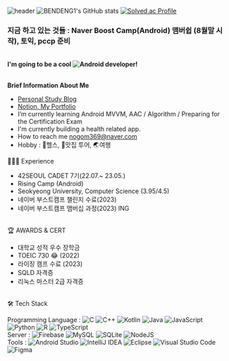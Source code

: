 ![header](https://capsule-render.vercel.app/api?type=Rounded&color=008000&height=200&section=header&text=Muscle💪%20Roh&fontSize=90&fontColor=FFFFFF)
![BENDENG1's GitHub stats](https://github-readme-stats.vercel.app/api?username=BENDENG1&show_icons=true&theme=merko) 
[![Solved.ac Profile](http://mazassumnida.wtf/api/v2/generate_badge?boj=nogom369)](https://solved.ac/nogom369/)<br>

<h3>지금 하고 있는 것들 : Naver Boost Camp(Android) 맴버쉽 (8월말 시작), 토익, pccp 준비</h3>


<br><b>I'm going to be a cool ![Android](https://img.shields.io/badge/Android-3DDC84?style=for-the-badge&logo=android&logoColor=white) developer!</b>


<br><b>Brief Information About Me</b><br>
- [Personal Study Blog](https://bendeng-life.tistory.com/)<br>
- [Notion, My Portfolio](https://woolen-pulsar-a1e.notion.site/73808941fa754dda94af80286eeb0cec?pvs=4)<br>
- I’m currently learning Android MVVM, AAC / Algorithm / Preparing for the Certification Exam <br>
- I'm currently building a health related app. <br>
- How to reach me <a href="mailto:nogom369@naver.com">nogom369@naver.com</a>
- Hobby : 💪헬스, 🍖맛집 투어, 🌏여행<br>

🧑🏻‍💻 Experience <br>
- 42SEOUL CADET 7기(22.07.~ 23.05.)<br>
- Rising Camp (Android) <br>
- Seokyeong University, Computer Science (3.95/4.5) <br>
- 네이버 부스트캠프 챌린지 수료(2023) <br>
- 네이버 부스트캠프 맴버십 과정(2023) ING <br>

<br>🏆 AWARDS & CERT
- 대학교 성적 우수 장학금 <br>
- TOEIC 730 😂 (2022)<br>
- 라이징 캠프 수료 (2023)
- SQLD 자격증
- 리눅스 마스터 2급 자격증

<br>🛠 Tech Stack <br>

Programming Language : 
![C](https://img.shields.io/badge/c-%2300599C.svg?style=for-the-badge&logo=c&logoColor=white)
![C++](https://img.shields.io/badge/c++-%2300599C.svg?style=for-the-badge&logo=c%2B%2B&logoColor=white)
![Kotlin](https://img.shields.io/badge/kotlin-%237F52FF.svg?style=for-the-badge&logo=kotlin&logoColor=white)
![Java](https://img.shields.io/badge/java-%23ED8B00.svg?style=for-the-badge&logo=openjdk&logoColor=white)
![JavaScript](https://img.shields.io/badge/javascript-%23323330.svg?style=for-the-badge&logo=javascript&logoColor=%23F7DF1E)
![Python](https://img.shields.io/badge/python-3670A0?style=for-the-badge&logo=python&logoColor=ffdd54)
![R](https://img.shields.io/badge/r-%23276DC3.svg?style=for-the-badge&logo=r&logoColor=white)
![TypeScript](https://img.shields.io/badge/typescript-%23007ACC.svg?style=for-the-badge&logo=typescript&logoColor=white)
<br>Server : 
![Firebase](https://img.shields.io/badge/Firebase-039BE5?style=for-the-badge&logo=Firebase&logoColor=white)
![MySQL](https://img.shields.io/badge/mysql-%2300f.svg?style=for-the-badge&logo=mysql&logoColor=white)
![SQLite](https://img.shields.io/badge/sqlite-%2307405e.svg?style=for-the-badge&logo=sqlite&logoColor=white)
![NodeJS](https://img.shields.io/badge/node.js-6DA55F?style=for-the-badge&logo=node.js&logoColor=white)
<br> Tools : 
![Android Studio](https://img.shields.io/badge/Android%20Studio-3DDC84.svg?style=for-the-badge&logo=android-studio&logoColor=white)
![IntelliJ IDEA](https://img.shields.io/badge/IntelliJIDEA-000000.svg?style=for-the-badge&logo=intellij-idea&logoColor=white)
![Eclipse](https://img.shields.io/badge/Eclipse-FE7A16.svg?style=for-the-badge&logo=Eclipse&logoColor=white)
![Visual Studio Code](https://img.shields.io/badge/Visual%20Studio%20Code-0078d7.svg?style=for-the-badge&logo=visual-studio-code&logoColor=white)
![Figma](https://img.shields.io/badge/figma-%23F24E1E.svg?style=for-the-badge&logo=figma&logoColor=white)

<br><br><br><br><br>
